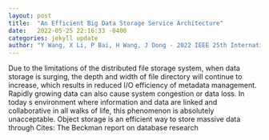 ```yaml
---
layout: post
title:  "An Efficient Big Data Storage Service Architecture"
date:   2022-05-25 22:16:33 -0400
categories: jekyll update
author: "Y Wang, X Li, P Bai, H Wang, J Dong - 2022 IEEE 25th International Conference on , 2022"
---
```

Due to the limitations of the distributed file storage system, when data storage is surging, the depth and width of file directory will continue to increase, which results in reduced I/O efficiency of metadata management. Rapidly growing data can also cause system congestion or data loss. In today s environment where information and data are linked and collaborative in all walks of life, this phenomenon is absolutely unacceptable. Object storage is an efficient way to store massive data through  Cites: The Beckman report on database research